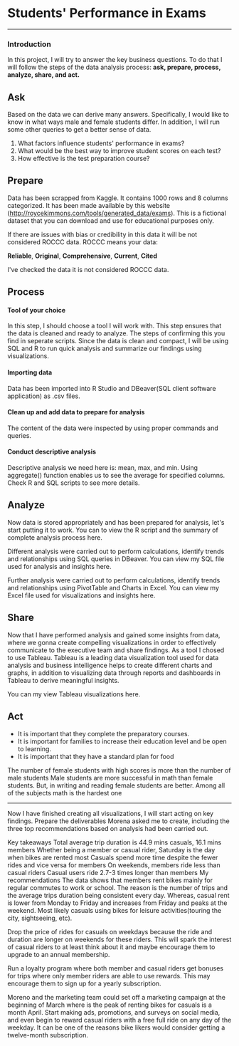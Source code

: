 
# Students' Performance in Exams

---------------------------------------------------------------------------------------------------------------------------------------------------------------------

### Introduction

In this project, I will try to answer the key business questions. To do that I will follow the steps of the data analysis process: **ask, prepare, process, analyze, share, and act.**

## Ask

Based on the data we can derive many answers. Specifically, I would like to know in what ways male and female students differ. In addition, I will run some other queries to get a better sense of data.

1. What factors influence students' performance in exams?
2. What would be the best way to improve student scores on each test?
3. How effective is the test preparation course?

## Prepare

Data has been scrapped from Kaggle. It contains 1000 rows and 8 columns categorized. It has been made available by this website (http://roycekimmons.com/tools/generated_data/exams). This is a fictional dataset that you can download and use for educational purposes only. 

If there are issues with bias or credibility in this data it will be not considered ROCCC data. ROCCC means your data:

**Reliable**, **Original**, **Comprehensive**, **Current**, **Cited**

I've checked the data it is not considered ROCCC data. 

## Process

#### Tool of your choice

In this step, I should choose a tool I will work with. This step ensures that the data is cleaned and ready to analyze. The steps of confirming this you find in seperate scripts. Since the data is clean and compact, I will be using SQL and R to run quick analysis and summarize our findings using visualizations.

#### Importing data

Data has been imported into R Studio and DBeaver(SQL client software application) as .csv files. 

#### Clean up and add data to prepare for analysis
The content of the data were inspected by using proper commands and queries. 

#### Conduct descriptive analysis
Descriptive analysis we need here is: mean, max, and min. Using aggregate() function enables us to see the average for specified columns. Check R and SQL scripts to see more details.

## Analyze

Now data is stored appropriately and has been prepared for analysis, let's start putting it to work. You can to view the R script and the summary of complete analysis process here.

Different analysis were carried out to perform calculations, identify trends and relationships using SQL queries in DBeaver. You can view my SQL file used for analysis and insights here.

Further analysis were carried out to perform calculations, identify trends and relationships using PivotTable and Charts in Excel. You can view my Excel file used for visualizations and insights here.

## Share

Now that I have performed analysis and gained some insights from data, where we gonna create compelling visualizations in order to effectively communicate to the executive team and share findings. As a tool I chosed to use Tableau. Tableau is a leading data visualization tool used for data analysis and business intelligence helps to create different charts and graphs, in addition to visualizing data through reports and dashboards in Tableau to derive meaningful insights.

You can my view Tableau visualizations here.

## Act

  - It is important that they complete the preparatory courses.
  - It is important for families to increase their education level and be open to learning.
  - It is important that they have a standard plan for food

The number of female students with high scores is more than the number of male students
Male students are more successful in math than female students. But, in writing and reading female students are better.
Among all of the subjects math is the hardest one

---

Now I have finished creating all visualizations, I will start acting on key findings. Prepare the deliverables Morena asked me to create, including the three top recommendations based on analysis had been carried out.

Key takeaways
Total average trip duration is 44.9 mins casuals, 16.1 mins members
Whether being a member or casual rider, Saturday is the day when bikes are rented most
Casuals spend more time despite the fewer rides and vice versa for members
On weekends, members ride less than casual riders
Casual users ride 2.7-3 times longer than members
My recommendations
The data shows that members rent bikes mainly for regular commutes to work or school. The reason is the number of trips and the average trips duration being consistent every day. Whereas, casual rent is lower from Monday to Friday and increases from Friday and peaks at the weekend. Most likely casuals using bikes for leisure activities(touring the city, sightseeing, etc).

Drop the price of rides for casuals on weekdays because the ride and duration are longer on weekends for these riders. This will spark the interest of casual riders to at least think about it and maybe encourage them to upgrade to an annual membership.

Run a loyalty program where both member and casual riders get bonuses for trips where only member riders are able to use rewards. This may encourage them to sign up for a yearly subscription.

Moreno and the marketing team could set off a marketing campaign at the beginning of March where is the peak of renting bikes for casuals is a month April. Start making ads, promotions, and surveys on social media, and even begin to reward casual riders with a free full ride on any day of the weekday. It can be one of the reasons bike likers would consider getting a twelve-month subscription.























